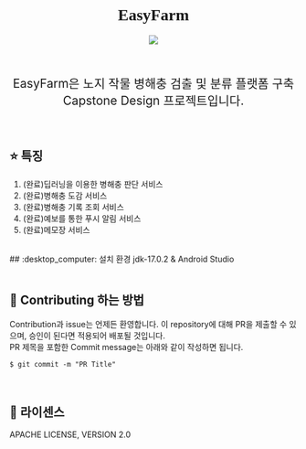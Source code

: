 
<h1 align="center" style='font-family: palatino Linotype'> EasyFarm</h1>
<p align="center">
    <a href ="https://github.com/jinyong3512/easyfarm/blob/main/LICENSE">
        <img src="https://img.shields.io/badge/license-Apache--2.0-blue?style=plastic&link=https://github.com/jinyong3512/easyfarm/blob/main/LICENSE">
    </a>
</p>
<br>
<p align='center' style='font-size:150%'>EasyFarm은 노지 작물 병해충 검출 및 분류 플랫폼 구축 Capstone Design 프로젝트입니다.</p>
<br>


## :star: 특징
1. (완료)딥러닝을 이용한 병해충 판단 서비스
2. (완료)병해충 도감 서비스
3. (완료)병해충 기록 조회 서비스
4. (완료)예보를 통한 푸시 알림 서비스
5. (완료)메모장 서비스

<br>
## :desktop_computer: 설치 환경
jdk-17.0.2 & Android Studio
<br>

<br>

## :loudspeaker: Contributing 하는 방법 
Contribution과 issue는 언제든 환영합니다. 이 repository에 대해 PR을 제출할 수 있으며, 승인이 된다면 적용되어 배포될 것입니다.<br>
PR 제목을 포함한 Commit message는 아래와 같이 작성하면 됩니다.<br>
```
$ git commit -m "PR Title"
```


<br>

## :page_with_curl: 라이센스
APACHE LICENSE, VERSION 2.0
